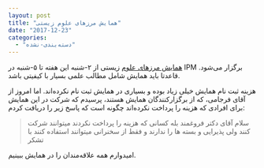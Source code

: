 ```yaml
---
layout: post
title: "همایش مرزهای علوم زیستی"
date: "2017-12-23"
categories: 
  - "دسته‌بندی-نشده"
---
```


[همایش مرزهای علوم](http://biofrontiers.ipm.ir/index.jsp) زیستی از ۲-شنبه این هفته تا ۵-شنبه در IPM برگزار می‌شود. قاعدتا باید همایش شامل مطالب علمی بسیار با کیفیتی باشد.

هزینه ثبت نام همایش خیلی زیاد بوده و بسیاری در همایش ثبت نام نکرده‌اند. اما امروز از آقای فرجامی، که از برگزارکنندگان همایش هستند، پرسیدم که شرکت در این همایش برای افرادی که هزینه را پرداخت نکرده‌اند چگونه است که پاسخ زیر را دریافت کردم:

> سلام آقای دکتر فروغمند بله کسانی که هزینه را پرداخت نکردند میتوانند شرکت کنند ولی پذیرایی و بسته ها را ندارند و فقط از سخنرانی میتوانند استفاده کنند با تشکر

امیدوارم همه علاقه‌مندان را در همایش ببینیم.
